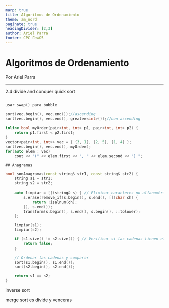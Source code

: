 ```yaml
---
marp: true
title: Algoritmos de Ordenamiento
theme: am_nord
paginate: true
headingDivider: [2,3]
author: Ariel Parra
footer: CPC Γα=Ω5
---
```


<!-- _class: cover_e -->
<!-- _paginate: "" -->
<!-- _footer: ![](./img/GALLOS_black_rectangle_transparent.png) -->
<!-- _header: ![](./img/GALLO.png) -->

# <!-- fit -->Algoritmos de Ordenamiento
Por Ariel Parra

---

2.4 divide and conquer  quick sort 


```c++

usar swap() para bubble 

sort(vec.begin(), vec.end());//ascending
sort(vec.begin(), vec.end(), greater<int>());//non ascending

inline bool myOrder(pair<int, int> p1, pair<int, int> p2) {
    return p1.first < p2.first;
}
vector<pair<int, int>> vec = { {3, 1}, {2, 5}, {1, 4} };
sort(vec.begin(), vec.end(), myOrder);
for(auto elem : vec)
    cout << "(" << elem.first << ", " << elem.second << ") ";
```


    ## Anagramas
```c++
bool sonAnagramas(const string& str1, const string& str2) {
    string s1 = str1;
    string s2 = str2;
    
    auto limpiar = [](string& s) { // Eliminar caracteres no alfanuméricos y convertir a minúsculas
        s.erase(remove_if(s.begin(), s.end(), [](char ch) {
            return !isalnum(ch);
        }), s.end());
        transform(s.begin(), s.end(), s.begin(), ::tolower);
    };

    limpiar(s1);
    limpiar(s2);

    if (s1.size() != s2.size()) { // Verificar si las cadenas tienen el mismo tamaño
        return false;
    }

    // Ordenar las cadenas y comparar
    sort(s1.begin(), s1.end());
    sort(s2.begin(), s2.end());

    return s1 == s2;
}
```
<!-- los anagramas tambien son problemas comunes en competencias y en entrevistas de trabajo -->


inverse sort



merge sort es divide y venceras